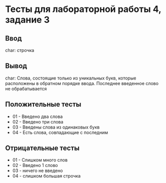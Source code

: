 # Тесты для лабораторной работы 4, задание 3

## Ввод
char: строчка

## Вывод
char: Слова, состоящие только из уникальных букв, которые расположены в обратном порядке ввода. Последнее введенное слово не обрабатывается

## Положительные тесты
- 01 - Введено два слова
- 02 - Введено три слова
- 03 - Введены слова из одинаковых букв
- 04 - Есть слова, совпадающие с последним

## Отрицательные тесты
- 01 - Слишком много слов
- 02 - Введено 1 слово
- 03 - ничего не введено
- 04 - слишком большая строчка
